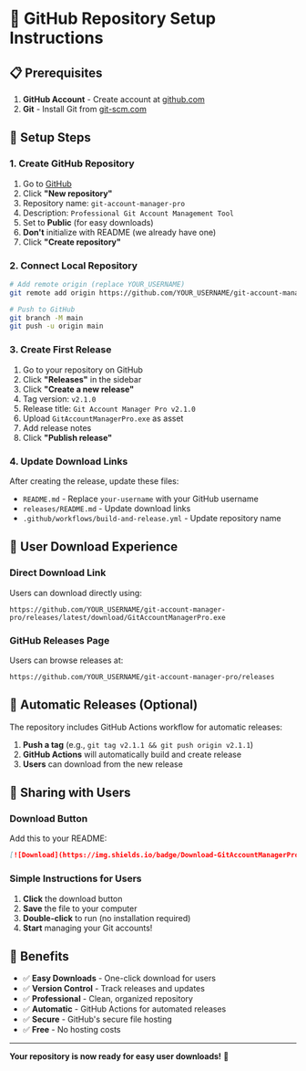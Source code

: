 
# 🚀 GitHub Repository Setup Instructions

## 📋 Prerequisites
1. **GitHub Account** - Create account at [github.com](https://github.com)
2. **Git** - Install Git from [git-scm.com](https://git-scm.com)

## 🔧 Setup Steps

### 1. Create GitHub Repository
1. Go to [GitHub](https://github.com)
2. Click **"New repository"**
3. Repository name: `git-account-manager-pro`
4. Description: `Professional Git Account Management Tool`
5. Set to **Public** (for easy downloads)
6. **Don't** initialize with README (we already have one)
7. Click **"Create repository"**

### 2. Connect Local Repository
```bash
# Add remote origin (replace YOUR_USERNAME)
git remote add origin https://github.com/YOUR_USERNAME/git-account-manager-pro.git

# Push to GitHub
git branch -M main
git push -u origin main
```

### 3. Create First Release
1. Go to your repository on GitHub
2. Click **"Releases"** in the sidebar
3. Click **"Create a new release"**
4. Tag version: `v2.1.0`
5. Release title: `Git Account Manager Pro v2.1.0`
6. Upload `GitAccountManagerPro.exe` as asset
7. Add release notes
8. Click **"Publish release"**

### 4. Update Download Links
After creating the release, update these files:
- `README.md` - Replace `your-username` with your GitHub username
- `releases/README.md` - Update download links
- `.github/workflows/build-and-release.yml` - Update repository name

## 🎯 User Download Experience

### Direct Download Link
Users can download directly using:
```
https://github.com/YOUR_USERNAME/git-account-manager-pro/releases/latest/download/GitAccountManagerPro.exe
```

### GitHub Releases Page
Users can browse releases at:
```
https://github.com/YOUR_USERNAME/git-account-manager-pro/releases
```

## 🔄 Automatic Releases (Optional)

The repository includes GitHub Actions workflow for automatic releases:
1. **Push a tag** (e.g., `git tag v2.1.1 && git push origin v2.1.1`)
2. **GitHub Actions** will automatically build and create release
3. **Users** can download from the new release

## 📱 Sharing with Users

### Download Button
Add this to your README:
```markdown
[![Download](https://img.shields.io/badge/Download-GitAccountManagerPro.exe-blue?style=for-the-badge&logo=download)](https://github.com/YOUR_USERNAME/git-account-manager-pro/releases/latest/download/GitAccountManagerPro.exe)
```

### Simple Instructions for Users
1. **Click** the download button
2. **Save** the file to your computer
3. **Double-click** to run (no installation required)
4. **Start** managing your Git accounts!

## 🎉 Benefits

- ✅ **Easy Downloads** - One-click download for users
- ✅ **Version Control** - Track releases and updates
- ✅ **Professional** - Clean, organized repository
- ✅ **Automatic** - GitHub Actions for automated releases
- ✅ **Secure** - GitHub's secure file hosting
- ✅ **Free** - No hosting costs

---
**Your repository is now ready for easy user downloads!** 🚀
